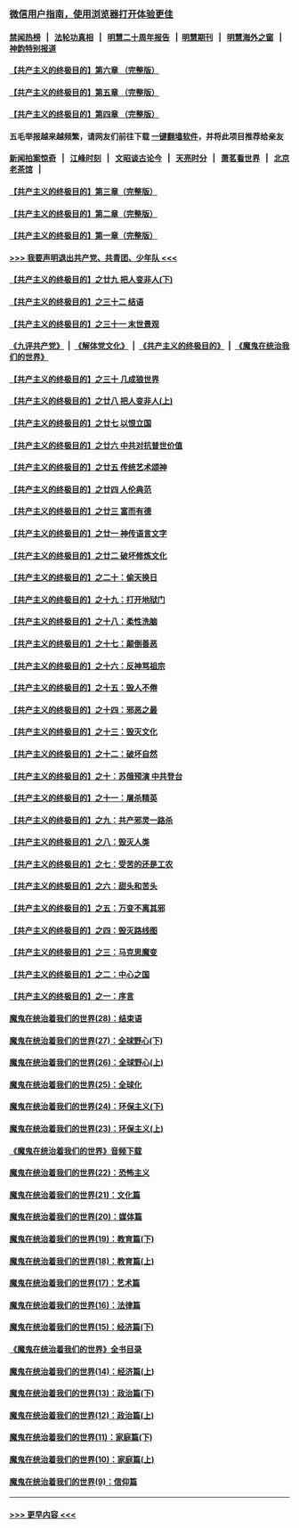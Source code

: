 ### [微信用户指南，使用浏览器打开体验更佳](https://github.com/gfw-breaker/banned-news1/blob/master/indexes/wechat-guide.md?t=0)
#### [禁闻热榜](热点新闻.md?t=0)  &nbsp;&nbsp;|&nbsp;&nbsp; [法轮功真相](https://github.com/gfw-breaker/truth/blob/master/README.md?t=0) &nbsp;&nbsp;|&nbsp;&nbsp; [明慧二十周年报告](https://github.com/gfw-breaker/mh-reports/blob/master/README.md?t=0) &nbsp;&nbsp;|&nbsp;&nbsp;[明慧期刊](https://github.com/gfw-breaker/mh-qikan) &nbsp;&nbsp;|&nbsp;&nbsp; [明慧海外之窗](https://github.com/gfw-breaker/mh-news/blob/master/README.md?t=0) &nbsp;&nbsp;|&nbsp;&nbsp; [神韵特别报道](https://github.com/gfw-breaker/mh-news/blob/master/shenyun.md?t=0)
#### [【共产主义的终极目的】第六章 （完整版）](../pages/nsc422/n11428913.md?t=02170922) 
#### [【共产主义的终极目的】第五章 （完整版）](../pages/nsc422/n11428912.md?t=02170922) 
#### [【共产主义的终极目的】第四章 （完整版）](../pages/nsc422/n11428907.md?t=02170922) 
#### 五毛举报越来越频繁，请网友们前往下载 [一键翻墙软件](https://github.com/gfw-breaker/ssr-accounts)，并将此项目推荐给亲友
#### [新闻拍案惊奇](https://github.com/gfw-breaker/banned-news1/blob/master/pages/link4.md) &nbsp;&nbsp;|&nbsp;&nbsp; [江峰时刻](https://github.com/gfw-breaker/banned-news1/blob/master/pages/link4.md) &nbsp;&nbsp;|&nbsp;&nbsp; [文昭谈古论今](https://github.com/gfw-breaker/banned-news1/blob/master/pages/link4.md) &nbsp;&nbsp;|&nbsp;&nbsp; [天亮时分](https://github.com/gfw-breaker/banned-news1/blob/master/pages/link4.md) &nbsp;&nbsp;|&nbsp;&nbsp; [萧茗看世界](https://github.com/gfw-breaker/banned-news1/blob/master/pages/link4.md) &nbsp;&nbsp;|&nbsp;&nbsp; [北京老茶馆](https://github.com/gfw-breaker/banned-news1/blob/master/pages/link4.md) &nbsp;&nbsp;|&nbsp;&nbsp; 
#### [【共产主义的终极目的】第三章（完整版）](../pages/nsc422/n11428848.md?t=02170922) 
#### [【共产主义的终极目的】第二章（完整版）](../pages/nsc422/n11428831.md?t=02170922) 
#### [【共产主义的终极目的】第一章（完整版）](../pages/nsc422/n11417651.md?t=02170922) 
#### [>>> 我要声明退出共产党、共青团、少年队 <<<](https://github.com/begood0513/goodnews/blob/master/quit/letter.md) 
#### [【共产主义的终极目的】之廿九 把人变非人(下)](../pages/nsc422/n11344140.md?t=02170922) 
#### [【共产主义的终极目的】之三十二 结语](../pages/nsc422/n11360535.md?t=02170922) 
#### [【共产主义的终极目的】之三十一 末世景观](../pages/nsc422/n11351129.md?t=02170922) 
#### [《九评共产党》](https://github.com/begood0513/9ping.md/blob/master/README.md) &nbsp;|&nbsp; [《解体党文化》](../../../../jtdwh.md/blob/master/README.md)  &nbsp;|&nbsp; [《共产主义的终极目的》](../../../../gczydzjmd.md/blob/master/README.md) &nbsp;|&nbsp; [《魔鬼在统治我们的世界》](../../../../mgztzwmdsj.md/blob/master/README.md) 
#### [【共产主义的终极目的】之三十 几成狼世界](../pages/nsc422/n11348280.md?t=02170922) 
#### [【共产主义的终极目的】之廿八 把人变非人(上)](../pages/nsc422/n11340492.md?t=02170922) 
#### [【共产主义的终极目的】之廿七 以恨立国](../pages/nsc422/n11336944.md?t=02170922) 
#### [【共产主义的终极目的】之廿六 中共对抗普世价值](../pages/nsc422/n11324785.md?t=02170922) 
#### [【共产主义的终极目的】之廿五 传统艺术颂神](../pages/nsc422/n11296396.md?t=02170922) 
#### [【共产主义的终极目的】之廿四 人伦典范](../pages/nsc422/n11296397.md?t=02170922) 
#### [【共产主义的终极目的】之廿三 富而有德](../pages/nsc422/n11283598.md?t=02170922) 
#### [【共产主义的终极目的】之廿一 神传语言文字](../pages/nsc422/n11263265.md?t=02170922) 
#### [【共产主义的终极目的】之廿二 破坏修炼文化](../pages/nsc422/n11245728.md?t=02170922) 
#### [【共产主义的终极目的】之二十：偷天换日](../pages/nsc422/n11238846.md?t=02170922) 
#### [【共产主义的终极目的】之十九：打开地狱门](../pages/nsc422/n11206376.md?t=02170922) 
#### [【共产主义的终极目的】之十八：柔性洗脑](../pages/nsc422/n11199994.md?t=02170922) 
#### [【共产主义的终极目的】之十七：颠倒善恶](../pages/nsc422/n11179782.md?t=02170922) 
#### [【共产主义的终极目的】之十六：反神骂祖宗](../pages/nsc422/n11166798.md?t=02170922) 
#### [【共产主义的终极目的】之十五：毁人不倦](../pages/nsc422/n11166792.md?t=02170922) 
#### [【共产主义的终极目的】之十四：邪恶之最](../pages/nsc422/n11150249.md?t=02170922) 
#### [【共产主义的终极目的】之十三：毁灭文化](../pages/nsc422/n11135227.md?t=02170922) 
#### [【共产主义的终极目的】之十二：破坏自然](../pages/nsc422/n11135214.md?t=02170922) 
#### [【共产主义的终极目的】之十：苏俄预演 中共登台](../pages/nsc422/n11118424.md?t=02170922) 
#### [【共产主义的终极目的】之十一：屠杀精英](../pages/nsc422/n11118442.md?t=02170922) 
#### [【共产主义的终极目的】之九：共产邪灵一路杀](../pages/nsc422/n11114139.md?t=02170922) 
#### [【共产主义的终极目的】之八：毁灭人类](../pages/nsc422/n11108503.md?t=02170922) 
#### [【共产主义的终极目的】之七：受苦的还是工农](../pages/nsc422/n11101809.md?t=02170922) 
#### [【共产主义的终极目的】之六：甜头和苦头](../pages/nsc422/n11096971.md?t=02170922) 
#### [【共产主义的终极目的】之五：万变不离其邪](../pages/nsc422/n11091285.md?t=02170922) 
#### [【共产主义的终极目的】之四：毁灭路线图](../pages/nsc422/n11086284.md?t=02170922) 
#### [【共产主义的终极目的】之三：马克思魔变](../pages/nsc422/n11061941.md?t=02170922) 
#### [【共产主义的终极目的】之二：中心之国](../pages/nsc422/n11047728.md?t=02170922) 
#### [【共产主义的终极目的】之一：序言](../pages/nsc422/n11086077.md?t=02170922) 
#### [魔鬼在统治着我们的世界(28)：结束语](../pages/nsc422/n10936246.md?t=02170922) 
#### [魔鬼在统治着我们的世界(27)：全球野心(下)](../pages/nsc422/n10928319.md?t=02170922) 
#### [魔鬼在统治着我们的世界(26)：全球野心(上)](../pages/nsc422/n10900318.md?t=02170922) 
#### [魔鬼在统治着我们的世界(25)：全球化](../pages/nsc422/n10788205.md?t=02170922) 
#### [魔鬼在统治着我们的世界(24)：环保主义(下)](../pages/nsc422/n10695307.md?t=02170922) 
#### [魔鬼在统治着我们的世界(23)：环保主义(上)](../pages/nsc422/n10688613.md?t=02170922) 
#### [《魔鬼在统治着我们的世界》音频下载](../pages/nsc422/n10635553.md?t=02170922) 
#### [魔鬼在统治着我们的世界(22)：恐怖主义](../pages/nsc422/n10614727.md?t=02170922) 
#### [魔鬼在统治着我们的世界(21)：文化篇](../pages/nsc422/n10597706.md?t=02170922) 
#### [魔鬼在统治着我们的世界(20)：媒体篇](../pages/nsc422/n10586579.md?t=02170922) 
#### [魔鬼在统治着我们的世界(19)：教育篇(下)](../pages/nsc422/n10564808.md?t=02170922) 
#### [魔鬼在统治着我们的世界(18)：教育篇(上)](../pages/nsc422/n10526970.md?t=02170922) 
#### [魔鬼在统治着我们的世界(17)：艺术篇](../pages/nsc422/n10499093.md?t=02170922) 
#### [魔鬼在统治着我们的世界(16)：法律篇](../pages/nsc422/n10485969.md?t=02170922) 
#### [魔鬼在统治着我们的世界(15)：经济篇(下)](../pages/nsc422/n10469975.md?t=02170922) 
#### [《魔鬼在统治着我们的世界》全书目录](../pages/nsc422/n10464261.md?t=02170922) 
#### [魔鬼在统治着我们的世界(14)：经济篇(上)](../pages/nsc422/n10457370.md?t=02170922) 
#### [魔鬼在统治着我们的世界(13)：政治篇(下)](../pages/nsc422/n10448270.md?t=02170922) 
#### [魔鬼在统治着我们的世界(12)：政治篇(上)](../pages/nsc422/n10444576.md?t=02170922) 
#### [魔鬼在统治着我们的世界(11)：家庭篇(下)](../pages/nsc422/n10440961.md?t=02170922) 
#### [魔鬼在统治着我们的世界(10)：家庭篇(上)](../pages/nsc422/n10435448.md?t=02170922) 
#### [魔鬼在统治着我们的世界(9)：信仰篇](../pages/nsc422/n10432159.md?t=02170922) 

----
#### [ >>> 更早内容 <<< ](../indexes/nsc422-earlier.md)
